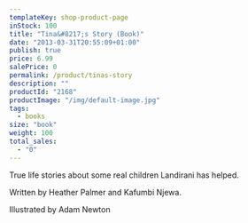 ```yaml
---
templateKey: shop-product-page
inStock: 100
title: "Tina&#8217;s Story (Book)"
date: "2013-03-31T20:55:09+01:00"
publish: true
price: 6.99
salePrice: 0
permalink: /product/tinas-story
description: ""
productId: "2168"
productImage: "/img/default-image.jpg"
tags:
  - books
size: "book"
weight: 100
total_sales:
  - "0"
---
```


True life stories about some real children Landirani has helped.

Written by Heather Palmer and Kafumbi Njewa.

Illustrated by Adam Newton
